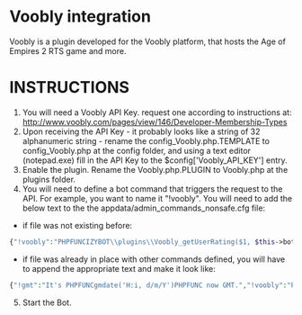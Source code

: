 # Voobly integration

Voobly is a plugin developed for the Voobly platform, that hosts the Age of Empires 2 RTS game and more.

# INSTRUCTIONS

1. You will need a Voobly API Key. request one according to instructions at: http://www.voobly.com/pages/view/146/Developer-Membership-Types
2. Upon receiving the API Key - it probably looks like a string of 32 alphanumeric string - rename the config_Voobly.php.TEMPLATE to config_Voobly.php at the config folder, and using a text editor (notepad.exe) fill in the API Key to the $config['Voobly_API_KEY'] entry.
3. Enable the plugin. Rename the Voobly.php.PLUGIN to Voobly.php at the plugins folder.
4. You will need to define a bot command that triggers the request to the API. For example, you want to name it "!voobly". You will need to add the below text to the the appdata/admin_commands_nonsafe.cfg file:

- if file was not existing before:

```php
{"!voobly":"PHPFUNCIZYBOT\\plugins\\Voobly_getUserRating($1, $this->bot_config)PHPFUNC."}
```

- if file was already in place with other commands defined, you will have to append the appropriate text and make it look like:

```php
{"!gmt":"It's PHPFUNCgmdate('H:i, d/m/Y')PHPFUNC now GMT.","!voobly":"PHPFUNCIZYBOT\\plugins\\Voobly_getUserRating($1, $this->bot_config, $this->logger)PHPFUNC."}
```

 5. Start the Bot.

